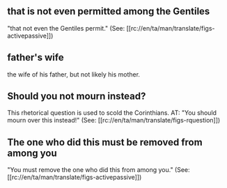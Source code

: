 ## that is not even permitted among the Gentiles ##

"that not even the Gentiles permit." (See: [[rc://en/ta/man/translate/figs-activepassive]])

## father's wife ##

the wife of his father, but not likely his mother.

## Should you not mourn instead? ##

This rhetorical question is used to scold the Corinthians. AT: "You should mourn over this instead!" (See: [[rc://en/ta/man/translate/figs-rquestion]])

## The one who did this must be removed from among you ##

"You must remove the one who did this from among you." (See: [[rc://en/ta/man/translate/figs-activepassive]])